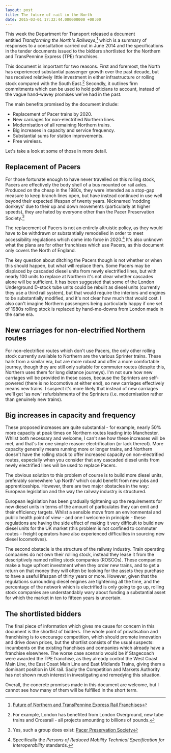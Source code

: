 ```yaml
---
layout: post
title: The future of rail in the North
date: 2015-03-01 17:32:44.000000000 +00:00
---
```


This week the Department for Transport released a document entitled <em>Transforming the North's Railways</em>,[^transforming-railways] which is a summary of responses to a consultation carried out in June 2014 and the specifications in the tender documents issued to the bidders shortlisted for the Northern and TransPennine Express (TPE) franchises.

This document is important for two reasons. First and foremost, the North has experienced substantial passenger growth over the past decade, but has received relatively little investment in either infrastructure or rolling stock compared with the South East.[^london-investment] Secondly, it outlines firm commitments which can be used to hold politicians to account, instead of the vague hand-wavey promises we've had in the past.

The main benefits promised by the document include:

 * Replacement of Pacer trains by 2020.
 * New carriages for non-electrified Northern lines.
 * Modernisation of all remaining Northern trains.
 * Big increases in capacity and service frequency.
 * Substantial sums for station improvements.
 * Free wireless.

Let's take a look at some of those in more detail.

## Replacement of Pacers

For those fortunate enough to have never travelled on this rolling stock, Pacers are effectively the body shell of a bus mounted on rail axles. Produced on the cheap in the 1980s, they were intended as a stop-gap measure to keep branch lines open, but have instead continued in use well beyond their expected lifespan of twenty years. Nicknamed 'nodding donkeys' due to their up and down movements (particularly at higher speeds), they are hated by everyone other than the Pacer Preservation Society.[^pacer-preservation]

The replacement of Pacers is not an entirely altruistic policy, as they would have to be withdrawn or substantially remodelled in order to meet accessibility regulations which come into force in 2020.[^prm-tsi] It's also unknown what the plans are for other franchises which use Pacers, as this document only covers the North of England.

The key question about ditching the Pacers though is not whether or when this should happen, but what will replace them. Some Pacers may be displaced by cascaded diesel units from newly electrified lines, but with nearly 100 units to replace at Northern it's not clear whether cascades alone will be sufficient. It has been suggested that some of the London Underground D-stock tube units could be rebuilt as diesel units (currently they use a third rail system), but that would require the interiors and engines to be substantially modified, and it's not clear how much that would cost. I also can't imagine Northern passengers being particularly happy if one set of 1980s rolling stock is replaced by hand-me-downs from London made in the same era.

## New carriages for non-electrified Northern routes

For non-electrified routes which don't use Pacers, the only other rolling stock currently available to Northern are the various Sprinter trains. These hark from a similar era, but are more robust and offer a more comfortable journey, though they are still only suitable for commuter routes (despite this, Northern uses them for long distance journeys). I'm not sure how new carriages will be provided in these cases, because the Sprinters are self-powered (there is no locomotive at either end), so new carriages effectively means new trains. I suspect it's more likely that instead of new carriages we'll get 'as new' refurbishments of the Sprinters (i.e. modernisation rather than genuinely new trains).

## Big increases in capacity and frequency

These proposed increases are quite substantial - for example, nearly 50% more capacity at peak times on Northern routes leading into Manchester. Whilst both necessary and welcome, I can't see how these increases will be met, and that's for one simple reason: electrification (or lack thereof). More capacity generally means running more or longer trains, and Northern doesn't have the rolling stock to offer increased capacity on non-electrified routes, especially when you consider that any cascaded diesel units from newly electrified lines will be used to replace Pacers.

The obvious solution to this problem of course is to build more diesel units, preferably somewhere 'up North' which could benefit from new jobs and apprenticeships. However, there are two major obstacles in the way: European legislation and the way the railway industry is structured.

European legislation has been gradually tightening up the requirements for new diesel units in terms of the amount of particulates they can emit and their efficiency targets. Whilst a sensible move from an environmental and public health point of view - and one I welcome in principle - these regulations are having the side effect of making it very difficult to build new diesel units for the UK market (this problem is not confined to commuter routes - freight operators have also experienced difficulties in sourcing new diesel locomotives).

The second obstacle is the structure of the railway industry. Train operating companies do not own their rolling stock, instead they lease it from the descriptively named rolling stock companies (ROSCOs). These companies make a huge upfront investment when they order new trains, and to get a return on that money they will often be looking for the assets they purchase to have a useful lifespan of thirty years or more. However, given that the regulations surrounding diesel engines are tightening all the time, and the percentage of the network which is electrified is only going to go up, rolling stock companies are understandably wary about funding a substantial asset for which the market in ten to fifteen years is uncertain.

## The shortlisted bidders

The final piece of information which gives me cause for concern in this document is the shortlist of bidders. The whole point of privatisation and franchising is to encourage competition, which should promote innovation and drive down prices, but the shortlist consists of the usual suspects: incumbents on the existing franchises and companies which already have a franchise elsewhere. The worse case scenario would be if Stagecoach were awarded the TPE franchise, as they already control the West Coast Main Line, the East Coast Main Line and East Midlands Trains, giving them a dominant position in UK rail. Sadly the Competition and Markets Authority has not shown much interest in investigating and remedying this situation.

Overall, the concrete promises made in this document are welcome, but I cannot see how many of them will be fulfilled in the short term.

[^transforming-railways]: [Future of Northern and TransPennine Express Rail Franchises](https://www.gov.uk/government/consultations/future-of-northern-and-transpennine-express-rail-franchises)

[^london-investment]: For example, London has benefited from London Overground, new tube trains and Crossrail - all projects amounting to billions of pounds.

[^pacer-preservation]: Yes, such a group does exist: [Pacer Preservation Society](http://www.pacerpreservationsociety.co.uk/)

[^prm-tsi]: Specifically the *Persons of Reduced Mobility Technical Specification for Interoperability* standards.

